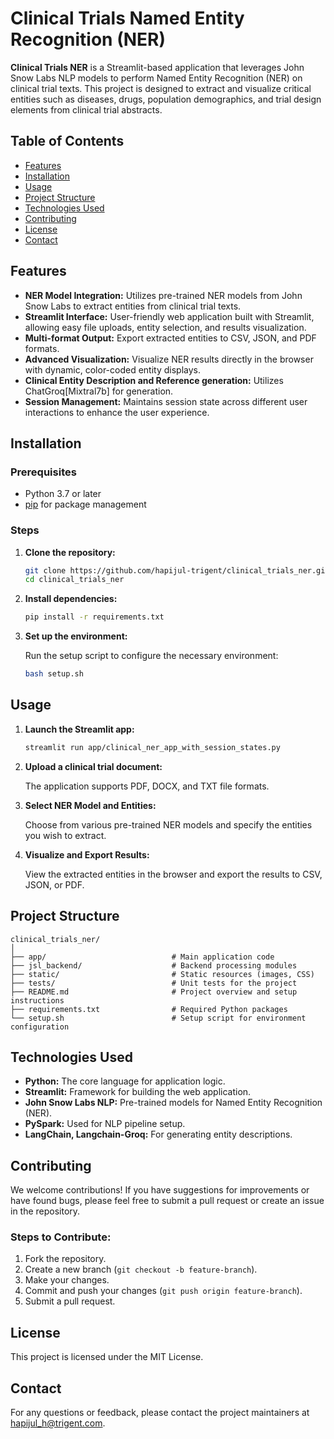 # Clinical Trials Named Entity Recognition (NER)

**Clinical Trials NER** is a Streamlit-based application that leverages John Snow Labs NLP models to perform Named Entity Recognition (NER) on clinical trial texts. This project is designed to extract and visualize critical entities such as diseases, drugs, population demographics, and trial design elements from clinical trial abstracts.

## Table of Contents

- [Features](#features)
- [Installation](#installation)
- [Usage](#usage)
- [Project Structure](#project-structure)
- [Technologies Used](#technologies-used)
- [Contributing](#contributing)
- [License](#license)
- [Contact](#contact)

## Features

- **NER Model Integration:** Utilizes pre-trained NER models from John Snow Labs to extract entities from clinical trial texts.
- **Streamlit Interface:** User-friendly web application built with Streamlit, allowing easy file uploads, entity selection, and results visualization.
- **Multi-format Output:** Export extracted entities to CSV, JSON, and PDF formats.
- **Advanced Visualization:** Visualize NER results directly in the browser with dynamic, color-coded entity displays.
- **Clinical Entity Description and Reference generation:** Utilizes ChatGroq[Mixtral7b] for generation.
- **Session Management:** Maintains session state across different user interactions to enhance the user experience.

## Installation

### Prerequisites

- Python 3.7 or later
- [pip](https://pip.pypa.io/en/stable/) for package management

### Steps

1. **Clone the repository:**

   ```bash
   git clone https://github.com/hapijul-trigent/clinical_trials_ner.git
   cd clinical_trials_ner
   ```

2. **Install dependencies:**

   ```bash
   pip install -r requirements.txt
   ```

3. **Set up the environment:**

   Run the setup script to configure the necessary environment:

   ```bash
   bash setup.sh
   ```

## Usage

1. **Launch the Streamlit app:**

   ```bash
   streamlit run app/clinical_ner_app_with_session_states.py
   ```

2. **Upload a clinical trial document:**

   The application supports PDF, DOCX, and TXT file formats.

3. **Select NER Model and Entities:**

   Choose from various pre-trained NER models and specify the entities you wish to extract.

4. **Visualize and Export Results:**

   View the extracted entities in the browser and export the results to CSV, JSON, or PDF.

## Project Structure

```
clinical_trials_ner/
│
├── app/                            # Main application code
├── jsl_backend/                    # Backend processing modules
├── static/                         # Static resources (images, CSS)
├── tests/                          # Unit tests for the project
├── README.md                       # Project overview and setup instructions
├── requirements.txt                # Required Python packages
└── setup.sh                        # Setup script for environment configuration
```

## Technologies Used

- **Python:** The core language for application logic.
- **Streamlit:** Framework for building the web application.
- **John Snow Labs NLP:** Pre-trained models for Named Entity Recognition (NER).
- **PySpark:** Used for NLP pipeline setup.
- **LangChain, Langchain-Groq:** For generating entity descriptions.

## Contributing

We welcome contributions! If you have suggestions for improvements or have found bugs, please feel free to submit a pull request or create an issue in the repository.

### Steps to Contribute:

1. Fork the repository.
2. Create a new branch (`git checkout -b feature-branch`).
3. Make your changes.
4. Commit and push your changes (`git push origin feature-branch`).
5. Submit a pull request.

## License

This project is licensed under the MIT License.

## Contact

For any questions or feedback, please contact the project maintainers at [hapijul_h@trigent.com](mailto:hapijul_h@trigent.com).
